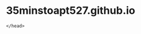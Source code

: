 # 35minstoapt527.github.io

<html lang="en">
    <head>
        <link rel="stylesheet" type="text/css" href="css/stylesheet.css">
        <link href="https://fonts.googleapis.com/css?family=Beth+Ellen&display=swap" rel="stylesheet">
        <link href="https://fonts.googleapis.com/css?family=Ubuntu+Mono:400,400i&display=swap" rel="stylesheet">
        <title>35 Minutes to Apt 527</title>
        
    </head>
